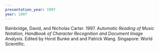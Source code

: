 ```yaml
---
presentation_year: 1997
year: 1997
---
```


Bainbridge, David, and Nicholas Carter. 1997. <i>Automatic Reading of Music Notation, Handbook of Character Recognition and Document Image Analysis</i>. Edited by Horst Bunke and and Patrick Wang. Singapore: World Scientific.